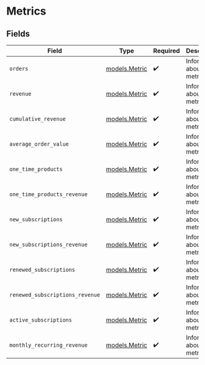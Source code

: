 # Metrics


## Fields

| Field                                | Type                                 | Required                             | Description                          |
| ------------------------------------ | ------------------------------------ | ------------------------------------ | ------------------------------------ |
| `orders`                             | [models.Metric](../models/metric.md) | :heavy_check_mark:                   | Information about a metric.          |
| `revenue`                            | [models.Metric](../models/metric.md) | :heavy_check_mark:                   | Information about a metric.          |
| `cumulative_revenue`                 | [models.Metric](../models/metric.md) | :heavy_check_mark:                   | Information about a metric.          |
| `average_order_value`                | [models.Metric](../models/metric.md) | :heavy_check_mark:                   | Information about a metric.          |
| `one_time_products`                  | [models.Metric](../models/metric.md) | :heavy_check_mark:                   | Information about a metric.          |
| `one_time_products_revenue`          | [models.Metric](../models/metric.md) | :heavy_check_mark:                   | Information about a metric.          |
| `new_subscriptions`                  | [models.Metric](../models/metric.md) | :heavy_check_mark:                   | Information about a metric.          |
| `new_subscriptions_revenue`          | [models.Metric](../models/metric.md) | :heavy_check_mark:                   | Information about a metric.          |
| `renewed_subscriptions`              | [models.Metric](../models/metric.md) | :heavy_check_mark:                   | Information about a metric.          |
| `renewed_subscriptions_revenue`      | [models.Metric](../models/metric.md) | :heavy_check_mark:                   | Information about a metric.          |
| `active_subscriptions`               | [models.Metric](../models/metric.md) | :heavy_check_mark:                   | Information about a metric.          |
| `monthly_recurring_revenue`          | [models.Metric](../models/metric.md) | :heavy_check_mark:                   | Information about a metric.          |